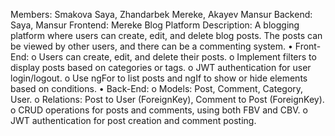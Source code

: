 Members: Smakova Saya, Zhandarbek Mereke, Akayev Mansur Backend: Saya, Mansur Frontend: Mereke Blog Platform Description: A blogging platform where users can create, edit, and delete blog posts. The posts can be viewed by other users, and there can be a commenting system. • Front-End: o Users can create, edit, and delete their posts. o Implement filters to display posts based on categories or tags. o JWT authentication for user login/logout. o Use ngFor to list posts and ngIf to show or hide elements based on conditions. • Back-End: o Models: Post, Comment, Category, User. o Relations: Post to User (ForeignKey), Comment to Post (ForeignKey). o CRUD operations for posts and comments, using both FBV and CBV. o JWT authentication for post creation and comment posting.
